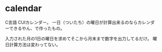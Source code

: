 # calendar
C言語 CUIカレンダー。 一日（ついたち）の曜日が計算出来るのならカレンダーできるやん、で作ったもの。

入力された月の1日の曜日を求めてそこから月末まで数字を出力してるだけ。
曜日計算方法は変わってない。
